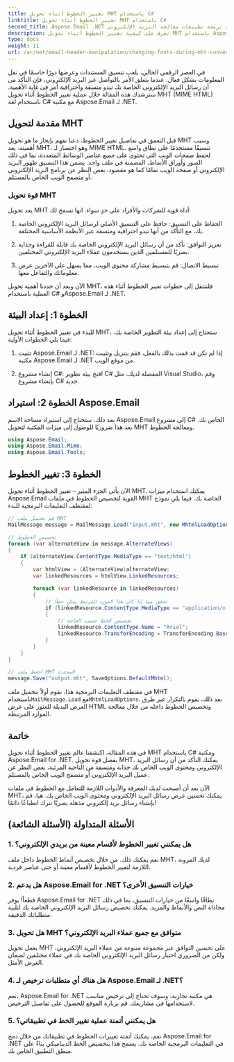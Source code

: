 ```yaml
---
title: تغيير الخطوط أثناء تحويل MHT باستخدام C#
linktitle: تغيير الخطوط أثناء تحويل MHT باستخدام C#
second_title: Aspose.Email .NET واجهة برمجة تطبيقات معالجة البريد الإلكتروني
description: تعرف على كيفية تغيير الخطوط أثناء تحويل MHT باستخدام Aspose.Email لـ .NET. دليل خطوة بخطوة مع كود المصدر. مثالي لأرشفة البريد الإلكتروني وإدارة المستندات.
type: docs
weight: 11
url: /ar/net/email-header-manipulation/changing-fonts-during-mht-conversion-using-csharp/
---
```


في العصر الرقمي الحالي، يلعب تنسيق المستندات وعرضها دورًا حاسمًا في نقل المعلومات بشكل فعال. عندما يتعلق الأمر بالتواصل عبر البريد الإلكتروني، فإن التأكد من أن رسائل البريد الإلكتروني الخاصة بك تبدو متسقة واحترافية أمر في غاية الأهمية. سترشدك هذه المقالة خلال عملية تغيير الخطوط أثناء تحويل MHT (MIME HTML) باستخدام لغة C# مع مكتبة Aspose.Email لـ .NET.

## مقدمة لتحويل MHT

قبل التعمق في تفاصيل تغيير الخطوط، دعنا نفهم بإيجاز ما هو تحويل MHT وسبب أهميته. يعد MHT، وهو اختصار لـ MIME HTML، تنسيقًا مستخدمًا على نطاق واسع لحفظ صفحات الويب التي تحتوي على جميع عناصر الوسائط المتعددة، بما في ذلك الصور وأوراق الأنماط، المضمنة في ملف واحد. يضمن هذا التنسيق ظهور البريد الإلكتروني أو صفحة الويب تمامًا كما هو مقصود، بغض النظر عن برنامج البريد الإلكتروني أو متصفح الويب الخاص بالمستلم.

### قوة تحويل MHT

يعد تحويل MHT أداة قوية للشركات والأفراد على حدٍ سواء. انها تسمح لك:

1. الحفاظ على التنسيق: حافظ على التنسيق الأصلي لرسائل البريد الإلكتروني الخاصة بك، مع التأكد من أنها تبدو احترافية ومتسقة عبر الأنظمة الأساسية المختلفة.

2. تعزيز التوافق: تأكد من أن رسائل البريد الإلكتروني الخاصة بك قابلة للقراءة وجذابة بصريًا للمستلمين الذين يستخدمون عملاء البريد الإلكتروني المختلفين.

3. تبسيط الاتصال: قم بتبسيط مشاركة محتوى الويب، مما يسهل على الآخرين عرض معلوماتك والتفاعل معها.

الآن وبعد أن حددنا أهمية تحويل MHT، فلننتقل إلى خطوات تغيير الخطوط أثناء هذه العملية باستخدام C# وAspose.Email لـ .NET.

## الخطوة 1: إعداد البيئة

للبدء في تغيير الخطوط أثناء تحويل MHT، ستحتاج إلى إعداد بيئة التطوير الخاصة بك. فيما يلي الخطوات الأولية:

1. تثبيت Aspose.Email لـ .NET: إذا لم تكن قد قمت بذلك بالفعل، فقم بتنزيل وتثبيت مكتبة Aspose.Email لـ .NET من موقع الويب.

2. إنشاء مشروع C#: افتح بيئة تطوير C# المفضلة لديك، مثل Visual Studio، وقم بإنشاء مشروع C# جديد.

## الخطوة 2: استيراد Aspose.Email

بعد ذلك، ستحتاج إلى استيراد مساحة الاسم Aspose.Email إلى مشروع C# الخاص بك. يعد هذا ضروريًا للوصول إلى ميزات المكتبة لتحويل MHT ومعالجة الخطوط.

```csharp
using Aspose.Email;
using Aspose.Email.Mime;
using Aspose.Email.Tools;
```

## الخطوة 3: تغيير الخطوط

الآن يأتي الجزء المثير – تغيير الخطوط أثناء تحويل MHT. يمكنك استخدام ميزات Aspose.Email القوية لتخصيص الخطوط في ملفات MHT الخاصة بك. فيما يلي نموذج لمقتطف التعليمات البرمجية للبدء:

```csharp
// قم بتحميل ملف MHT
MailMessage message = MailMessage.Load("input.mht", new MhtmlLoadOptions());

// تخصيص الخطوط
foreach (var alternateView in message.AlternateViews)
{
    if (alternateView.ContentType.MediaType == "text/html")
    {
        var htmlView = (AlternateView)alternateView;
        var linkedResources = htmlView.LinkedResources;

        foreach (var linkedResource in linkedResources)
        {
            // تحقق مما إذا كان هذا المورد المرتبط يمثل خطًا
            if (linkedResource.ContentType.MediaType == "application/x-font-ttf")
            {
                // تخصيص الخط حسب الحاجة
                linkedResource.ContentType.Name = "Arial";
                linkedResource.TransferEncoding = TransferEncoding.Base64;
            }
        }
    }
}

// احفظ ملف MHT المحدث
message.Save("output.mht", SaveOptions.DefaultMhtml);
```

 في مقتطف التعليمات البرمجية هذا، نقوم أولاً بتحميل ملف MHT باستخدام`MailMessage.Load` مع`MhtmlLoadOptions`. بعد ذلك، نقوم بالتكرار عبر طرق العرض البديلة للعثور على عرض HTML وتخصيص الخطوط داخله من خلال معالجة الموارد المرتبطة.

## خاتمة

في هذه المقالة، اكتشفنا عالم تغيير الخطوط أثناء تحويل MHT باستخدام C# ومكتبة Aspose.Email for .NET. بفضل قوة تحويل MHT، يمكنك التأكد من أن رسائل البريد الإلكتروني ومحتوى الويب الخاص بك جذابة ومتسقة من الناحية المرئية، بغض النظر عن عميل البريد الإلكتروني أو متصفح الويب الخاص بالمستلم.

الآن بعد أن أصبحت لديك المعرفة والأدوات اللازمة للتعامل مع الخطوط في ملفات MHT، يمكنك تحسين عرض رسائل البريد الإلكتروني ومحتوى الويب الخاص بك. هيا، قم بإنشاء رسائل بريد إلكتروني مذهلة بصريًا تترك انطباعًا دائمًا!

## الأسئلة المتداولة (الأسئلة الشائعة)

### 1. هل يمكنني تغيير الخطوط لأقسام معينة من بريدي الإلكتروني؟

   نعم يمكنك ذلك. من خلال تخصيص أنماط الخطوط داخل ملف MHT، لديك المرونة اللازمة لتغيير الخطوط لأقسام معينة أو حتى عناصر فردية.

### 2. هل يدعم Aspose.Email for .NET خيارات التنسيق الأخرى؟

   قطعاً! يوفر Aspose.Email for .NET نطاقًا واسعًا من خيارات التنسيق، بما في ذلك محاذاة النص والأنماط والمزيد. يمكنك تخصيص رسائل البريد الإلكتروني الخاصة بك لتلبية متطلباتك الدقيقة.

### 3. هل تحويل MHT متوافق مع جميع عملاء البريد الإلكتروني؟

   يعمل تحويل MHT على تحسين التوافق عبر مجموعة متنوعة من عملاء البريد الإلكتروني، ولكن من الضروري اختبار رسائل البريد الإلكتروني الخاصة بك في عملاء مختلفين لضمان العرض الأمثل.

### 4. هل هناك أي متطلبات ترخيص لـ Aspose.Email لـ .NET؟

   نعم، Aspose.Email for .NET هي مكتبة تجارية، وسوف تحتاج إلى ترخيص مناسب لاستخدامها في مشاريعك. قم بزيارة الموقع للحصول على تفاصيل الترخيص.

### 5. هل يمكنني أتمتة عملية تغيير الخط في تطبيقاتي؟

   نعم، يمكنك أتمتة تغييرات الخطوط في تطبيقاتك من خلال دمج Aspose.Email for .NET في التعليمات البرمجية الخاصة بك. يسمح هذا بتخصيص الخط الديناميكي بناءً على منطق التطبيق الخاص بك.